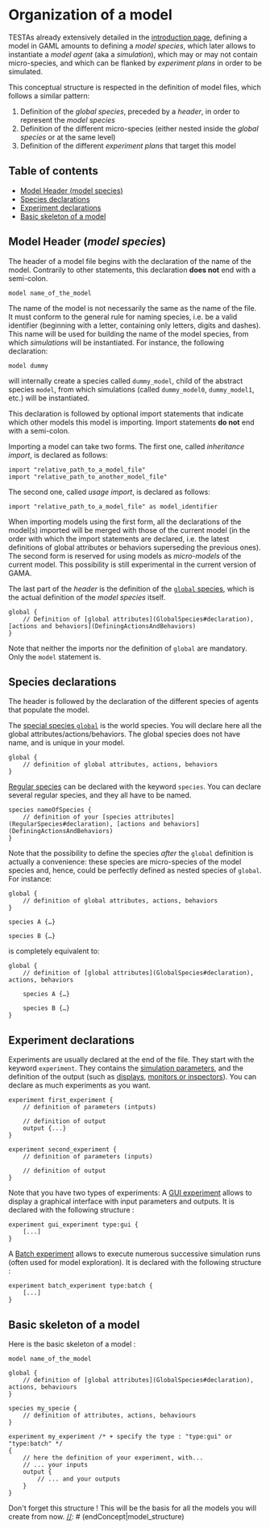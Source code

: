 [//]: # (startConcept|model_structure)
# Organization of a model

TESTAs already extensively detailed in the [introduction page](Introduction), defining a model in GAML amounts to defining a _model species_, which later allows to instantiate a _model agent_ (aka a _simulation_), which may or may not contain micro-species, and which can be flanked by _experiment plans_ in order to be simulated.

This conceptual structure is respected in the definition of model files, which follows a similar pattern:

1. Definition of the _global species_, preceded by a _header_, in order to represent the _model species_
1. Definition of the different micro-species (either nested inside the _global species_ or at the same level)
1. Definition of the different _experiment plans_ that target this model


## Table of contents 

* [Model Header (model species)](#model-header-model-species)
* [Species declarations](#species-declarations)
* [Experiment declarations](#experiment-declarations)
* [Basic skeleton of a model](#basic-skeleton-of_a_model)


[//]: # (keyword|concept_model)
## Model Header (_model species_)

The header of a model file begins with the declaration of the name of the model. Contrarily to other statements, this declaration **does not** end with a semi-colon.
```
model name_of_the_model
```
The name of the model is not necessarily the same as the name of the file. It must conform to the general rule for naming species, i.e. be a valid identifier (beginning with a letter, containing only letters, digits and dashes). This name will be used for building the name of the model species, from which _simulations_ will be instantiated. For instance, the following declaration:
```
model dummy
```
will internally create a species called `dummy_model`, child of the abstract species `model`, from which simulations (called `dummy_model0`, `dummy_model1`, etc.) will be instantiated.

[//]: # (keyword|concept_import)
This declaration is followed by optional import statements that indicate which other models this model is importing. Import statements **do not** end with a semi-colon.

Importing a model can take two forms. The first one, called _inheritance import_, is declared as follows:
```
import "relative_path_to_a_model_file"
import "relative_path_to_another_model_file"
```
The second one, called _usage import_, is declared as follows:
```
import "relative_path_to_a_model_file" as model_identifier
```
When importing models using the first form, all the declarations of the model(s) imported will be merged with those of the current model (in the order with which the import statements are declared, i.e. the latest definitions of global attributes or behaviors superseding the previous ones).
The second form is reserved for using models as _micro-models_ of the current model. This possibility is still experimental in the current version of GAMA.

The last part of the _header_ is the definition of the [`global` species](GlobalSpecies), which is the actual definition of the _model species_ itself.
```
global {
    // Definition of [global attributes](GlobalSpecies#declaration), [actions and behaviors](DefiningActionsAndBehaviors)
}
```

Note that neither the imports nor the definition of `global` are mandatory. Only the `model` statement is.



## Species declarations

The header is followed by the declaration of the different species of agents that populate the model.

The [special species `global`](GlobalSpecies) is the world species. You will declare here all the global attributes/actions/behaviors. The global species does not have name, and is unique in your model.
```
global {
    // definition of global attributes, actions, behaviors
}
```
[Regular species](RegularSpecies) can be declared with the keyword `species`. You can declare several regular species, and they all have to be named.
```
species nameOfSpecies {
	// definition of your [species attributes](RegularSpecies#declaration), [actions and behaviors](DefiningActionsAndBehaviors)
}
```
Note that the possibility to define the species _after_ the `global` definition is actually a convenience: these species are micro-species of the model species and, hence, could be perfectly defined as nested species of `global`. For instance:
```
global {
    // definition of global attributes, actions, behaviors
}

species A {…}

species B {…}
```
is completely equivalent to:
```
global {
    // definition of [global attributes](GlobalSpecies#declaration), actions, behaviors

    species A {…}

    species B {…}
}
```


## Experiment declarations

Experiments are usually declared at the end of the file. They start with the keyword `experiment`. They contains the [simulation parameters](DefiningParameters), and the definition of the output (such as [displays](DefiningDisplaysGeneralities), [monitors or inspectors](DefiningMonitorsAndInspectors)). You can declare as much experiments as you want.

```
experiment first_experiment {
    // definition of parameters (intputs)

    // definition of output
    output {...}
}

experiment second_experiment {
    // definition of parameters (inputs)

    // definition of output
}
```

Note that you have two types of experiments:
A [GUI experiment](DefiningGUIExperiment) allows to display a graphical interface with input parameters and outputs. It is declared with the following structure :
```
experiment gui_experiment type:gui {
	[...]
}
```
A [Batch experiment](BatchExperiments) allows to execute numerous successive simulation runs (often used for model exploration). It is declared with the following structure :
```
experiment batch_experiment type:batch {
	[...]
}
``` 

## Basic skeleton of a model

Here is the basic skeleton of a model :
```
model name_of_the_model

global {
	// definition of [global attributes](GlobalSpecies#declaration), actions, behaviours
}

species my_specie {
	// definition of attributes, actions, behaviours
}

experiment my_experiment /* + specify the type : "type:gui" or "type:batch" */
{
	// here the definition of your experiment, with...
	// ... your inputs
	output {
		// ... and your outputs
	}
}
```
Don't forget this structure ! This will be the basis for all the models you will create from now.
[//]: # (endConcept|model_structure)